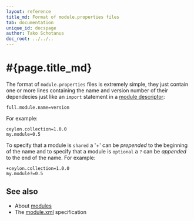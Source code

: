 ```yaml
---
layout: reference
title_md: Format of module.properties files
tab: documentation
unique_id: docspage
author: Tako Schotanus
doc_root: ../../..
---
```


# #{page.title_md}

The format of `module.properties` files is extremely simple, they just contain
one or more lines containing the name and version number of their dependecies
just like an `import` statement in a [module descriptor](../module#descriptor):

    full.module.name=version

For example:

    ceylon.collection=1.0.0
    my.module=0.5

To specify that a module is `shared` a '+' can be *prepended* to the beginning
of the name and to specify that a module is `optional` a `?` can be *appended*
to the end of the name. For example:

    +ceylon.collection=1.0.0
    my.module?=0.5

## See also

* About [modules](../module)
* The [module.xml](https://docs.jboss.org/author/display/MODULES/Module+descriptors) specification

